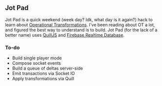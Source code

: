 ## Jot Pad

Jot Pad is a quick weekend (week day? Idk, what day is it again?) hack to learn about [Operational Transformations](operational-transformation.github.io). I've been reading about OT a lot, and figured the best way to understand is to build. Jot Pad (for the lack of a better name) uses [QuillJS](https://quilljs.com) and [Firebase Realtime Database](https://firebase.google.com/docs/database/). 

### To-do

- Build single player mode
- Compose socket events
- Build a queue of deltas server-side
- Emit transactions via Socket IO
- Apply transformations via Quill